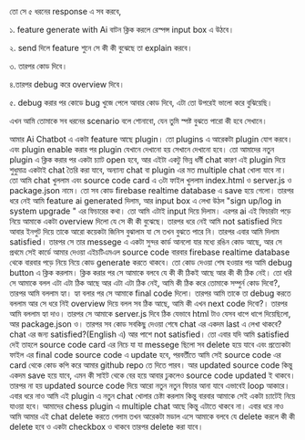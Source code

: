 তো সে ৫ ধরনের response এ সব করবে,

১. feature generate with Ai বাটন ক্লিক করলে রেস্পন্স input box এ উঠবে।

২. send দিলে feature শুনে সে কী কী বুঝেছে তা explain করবে।

৩. তারপর কোড দিবে।

৪.তারপর debug করে overview দিবে।

৫. debug করার পর কোডে bug খুজে পেলে আবার কোড দিবে, এটা তো উপরেই ভালো করে বুঝিয়েছি।

এখন আমি তোমাকে সব ধরনের scenario বলে শোনাবো, যেন তুমি স্পষ্ট বুঝতে পারো কী হবে সেখানে।

আমার Ai Chatbot এ একটা feature আছে plugin। তো plugins এ আরেকটা plugin যোগ করবে। এবং plugin enable করার পর plugin যেখানে দেখানো হয় সেখানে দেখানো হবে। তো আমাদের নতুন plugin এ ক্লিক করার পর একটা চ্যাট open হবে, আর এইটা একটু ভিন্ন ধর্মী chat কারণ এই plugin দিয়ে শুধুমাত্র একটাই chat তৈরি করা যাবে, অন্যান্য chat বা plugin এর মত multiple chat খোলা যাবে না। তো আমি chat খুললাম এবং source code card এ ৩টা ফাইল খুললাম index.html ও server.js ও package.json নামে। তো সব কোড firebase realtime database এ save হয়ে গেলো। তারপর ধরে নেই আমি feature ai generated দিলাম, আর input box এ লেখা উঠল "sign up/log in system upgrade " এর ফিচারের কথা। তো আমি এটাই input দিয়ে দিলাম। এরপর ai এই ফিচারটা পড়ে নিয়ে আমাকে একটা overview দিলো যে সে কী কী বুঝেছে। তারপর ধরে নেই আমি not satisfied দিয়ে আবার ইনপুট দিয়ে তাকে আরো কয়েকটা জিনিস বুঝালাম যা সে তখন বুঝতে পারে নি। তারপর এবার আমি দিলাম satisfied। তারপর সে তার messege এ একটা সুন্দর কার্ড আনলো যার মধ্যে রঙিন কোড আছে, আর সে প্রথমে সেই কার্ডে আমার দেওয়া এইচটিএমএল source code বারবার firebase realtime database থেকে বারবার পড়ে নিয়ে নিয়ে কোড generate করতে থাকবে। তো কোড দেওয়া শেষ হওয়ার পর আমি debug button এ ক্লিক করলাম। ক্লিক করার পর সে আমাকে বলবে যে কী কী ঠিকই আছে আর কী কী ঠিক নেই। তো ধরি সে আমাকে বলল এটা এটা ঠিক আছে আর এটা এটা ঠিক নেই, আমি কী ঠিক করে তোমাকে সম্পুর্ন কোড দিবো?, তারপর আমি বললাম হ্যা। হ্যা বলার পর সে আমাকে final code দিলো। তারপর আমি তাকে তা debug করতে বললাম আর সে ধরে নিই overview দিয়ে বলল সব ঠিক আছে, আমি কী এখন next code দিবো?। তারপর আমি বললাম হ্যা দাও। তারপর সে আমাকে server.js দিবে ঠিক যেভাবে html টাও যেসব ধাপে ধাপে দিয়েছিলো, আর package.json ও। তারপর সব কোড সবকিছু দেওয়া শেষে chat এর একদম last এ লেখা থাকবে? chat এর জন্য satisfied?(English এ) আর পাশে not satisfied। তো এবার যদি আমি satisfied দেই তাহলে source code card এর নিচে যা যা messege ছিলো সব delete হয়ে যাবে এবং প্রত্যেকটা ফাইল এর final code source code এ update হবে, পরবর্তীতে আমি সেই source code এর card থেকে কোড কপি করে আমার github repo তে দিতে পারব। আর updated source code কিন্তু একদম save হয়ে যাবে, এমন কী সাইট থেকে বের হয়ে আবার ঢুকলেও source code updated ই থাকবে। তারপর না হয় updated source code দিয়ে আরো নতুন নতুন ফিচার আনা যাবে এভাবেই loop আকারে। এবার ধরে নাও আমি এই plugin এ নতুন chat খোলার চেষ্টা করলাম কিন্তু বারবার আমাকে সেই একটা চ্যাটেই নিয়ে যাওয়া হবে। আমাদের chess plugin এ multiple chat আছে কিন্তু এটাতে থাকবে না। এবার ধরে নাও আমি আমার এই chat delete করতে গেলাম তখন আরেকটা মডাল এসে আমাকে বলবে যে delete করলে কী কী delete হবে ও একটা checkbox ও থাকবে তারপর delete করা যাবে।
